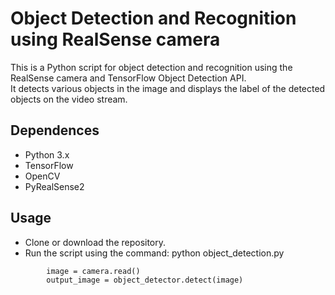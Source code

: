 # Object Detection and Recognition using RealSense camera
This is a Python script for object detection and recognition using the RealSense camera and TensorFlow Object Detection API. <br>
It detects various objects in the image and displays the label of the detected objects on the video stream.

## Dependences
* Python 3.x
* TensorFlow
* OpenCV
* PyRealSense2

## Usage
* Clone or download the repository.
* Run the script using the command: python object_detection.py <br>
```
        image = camera.read()
        output_image = object_detector.detect(image)
```